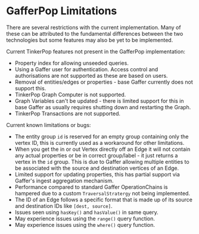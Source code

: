 # GafferPop Limitations

There are several restrictions with the current implementation. Many of these
can be attributed to the fundamental differences between the two technologies
but some features may also be yet to be implemented.

Current TinkerPop features not present in the GafferPop implementation:

- Property index for allowing unseeded queries.
- Using a Gaffer user for authentication. Access control and authorisations are not supported
as these are based on users.
- Removal of entities/edges or properties - base Gaffer currently does not
  support this.
- TinkerPop Graph Computer is not supported.
- Graph Variables can't be updated - there is limited support for this in base
  Gaffer as usually requires shutting down and restarting the Graph.
- TinkerPop Transactions are not supported.

Current known limitations or bugs:

- The entity group `id` is reserved for an empty group containing only the
  vertex ID, this is currently used as a workaround for other limitations.
- When you get the in or out Vertex directly off an Edge it will not contain any
  actual properties or be in correct group/label - it just returns a vertex in
  the `id` group. This is due to Gaffer allowing multiple entities to be
  associated with the source and destination vertices of an Edge.
- Limited support for updating properties, this has partial support via Gaffer's
  ingest aggregation mechanism.
- Performance compared to standard Gaffer OperationChains is hampered due to
  a custom `TraversalStratergy` not being implemented.
- The ID of an Edge follows a specific format that is made up of its source and
  destination IDs like `[dest, source]`.
- Issues seen using `hasKey()` and `hasValue()` in same query.
- May experience issues using the `range()` query function.
- May experience issues using the `where()` query function.

